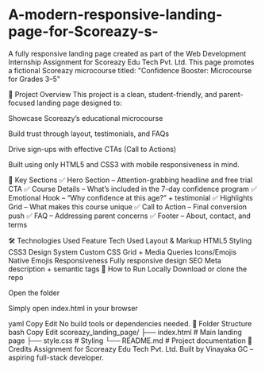 # A-modern-responsive-landing-page-for-Scoreazy-s-
A fully responsive landing page created as part of the Web Development Internship Assignment for Scoreazy Edu Tech Pvt. Ltd.
This page promotes a fictional Scoreazy microcourse titled:
"Confidence Booster: Microcourse for Grades 3–5"

📄 Project Overview
This project is a clean, student-friendly, and parent-focused landing page designed to:

Showcase Scoreazy’s educational microcourse

Build trust through layout, testimonials, and FAQs

Drive sign-ups with effective CTAs (Call to Actions)

Built using only HTML5 and CSS3 with mobile responsiveness in mind.

🎯 Key Sections
✅ Hero Section – Attention-grabbing headline and free trial CTA
✅ Course Details – What’s included in the 7-day confidence program
✅ Emotional Hook – “Why confidence at this age?” + testimonial
✅ Highlights Grid – What makes this course unique
✅ Call to Action – Final conversion push
✅ FAQ – Addressing parent concerns
✅ Footer – About, contact, and terms

🛠️ Technologies Used
Feature	Tech Used
Layout & Markup	HTML5
Styling	CSS3
Design System	Custom CSS Grid + Media Queries
Icons/Emojis	Native Emojis
Responsiveness	Fully responsive design
SEO	Meta description + semantic tags
🚀 How to Run Locally
Download or clone the repo

Open the folder

Simply open index.html in your browser

yaml
Copy
Edit
No build tools or dependencies needed.
📁 Folder Structure
bash
Copy
Edit
scoreazy_landing_page/
├── index.html        # Main landing page
├── style.css         # Styling
└── README.md         # Project documentation
🤝 Credits
Assignment for Scoreazy Edu Tech Pvt. Ltd.
Built by Vinayaka GC – aspiring full-stack developer.
